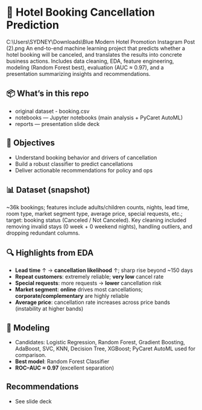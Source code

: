 # 🏨 Hotel Booking Cancellation Prediction
C:\Users\SYDNEY\Downloads\Blue Modern Hotel Promotion Instagram Post (2).png
An end-to-end machine learning project that predicts whether a hotel booking will be canceled, and translates the results into concrete business actions. Includes data cleaning, EDA, feature engineering, modeling (Random Forest best), evaluation (AUC ≈ 0.97), and a presentation summarizing insights and recommendations.

## 📦 What’s in this repo
- original dataset - booking.csv
- notebooks — Jupyter notebooks (main analysis + PyCaret AutoML)
- reports — presentation slide deck

## 🎯 Objectives
- Understand booking behavior and drivers of cancellation
- Build a robust classifier to predict cancellations
- Deliver actionable recommendations for policy and ops

## 📊 Dataset (snapshot)
~36k bookings; features include adults/children counts, nights, lead time, room type, market segment type, average price, special requests, etc.; target: booking status (Canceled / Not Canceled). Key cleaning included removing invalid stays (0 week + 0 weekend nights), handling outliers, and dropping redundant columns.

## 🔍 Highlights from EDA
- **Lead time** ↑ → **cancellation likelihood** ↑; sharp rise beyond ~150 days
- **Repeat customers**: extremely reliable; **very low** cancel rate
- **Special requests**: more requests → **lower** cancellation risk
- **Market segment**: **online** drives most cancellations; **corporate/complementary** are highly reliable
- **Average price**: cancellation rate increases across price bands (instability at higher bands)

## 🤖 Modeling
- Candidates: Logistic Regression, Random Forest, Gradient Boosting, AdaBoost, SVC, KNN, Decision Tree, XGBoost; PyCaret AutoML used for comparison.
- **Best model**: Random Forest Classifier
- **ROC–AUC ≈ 0.97** (excellent separation)

## Recommendations
- See slide deck
